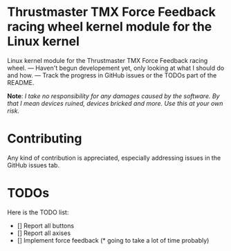 # Thrustmaster TMX Force Feedback racing wheel kernel module for the Linux kernel
Linux kernel module for the Thrustmaster TMX Force Feedback racing wheel. — Haven't begun developement yet, only looking at what I should do and how. — Track the progress in GitHub issues or the TODOs part of the README.

**Note**: *I take no responsibility for any damages caused by the software. By that I mean devices ruined, devices bricked and more. Use this at your own risk.*

# Contributing
Any kind of contribution is appreciated, especially addressing issues in the GitHub issues tab.

# TODOs
Here is the TODO list:

- [] Report all buttons
- [] Report all axises
- [] Implement force feedback (* going to take a lot of time probably)
